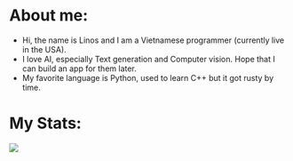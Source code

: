 # About me:
- Hi, the name is Linos and I am a Vietnamese programmer (currently live in the USA).
- I love AI, especially Text generation and Computer vision. Hope that I can build an app for them later.
- My favorite language is Python, used to learn C++ but it got rusty by time.

# My Stats:

[![][toplang-data]][toplang-url]

[toplang-data]: https://github-readme-stats.vercel.app/api/top-langs/?username=Linos1391&layout=compact&theme=vision-friendly-dark
[toplang-url]: https://github.com/anuraghazra/github-readme-stats
